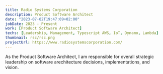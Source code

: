 ```yaml
---
title: Radio Systems Corporation
description: Product Software Architect
date: "2023-07-02T19:47:09+02:00"
jobDate: 2023 - Present
work: [Product Software Architect]
techs: [Leadership, Management, Typescript AWS, IoT, Dynamo, Lambda]
thumbnail: rsc/rsc.png
projectUrl: https://www.radiosystemscorporation.com/
---
```


As the Product Software Architect, I am responsible for overall strategic leadership on software arechitecture decisions, implementations, and vision.